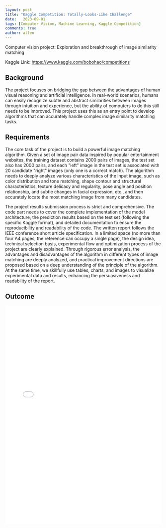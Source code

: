 ```yaml
---
layout: post
title: "Kaggle Competition: Totally-Looks-Like Challenge"
date:   2023-09-01
tags: [Computer Vision, Machine Learning, Kaggle Competition] 
comments: true
author: allen
---
```


Computer vision project: Exploration and breakthrough of image similarity matching

Kaggle Link: https://www.kaggle.com/bobohao/competitions

## Background

The project focuses on bridging the gap between the advantages of human visual reasoning and artificial intelligence. In real-world scenarios, humans can easily recognize subtle and abstract similarities between images through intuition and experience, but the ability of computers to do this still needs to be improved. This project uses this as an entry point to develop algorithms that can accurately handle complex image similarity matching tasks.

## Requirements
The core task of the project is to build a powerful image matching algorithm. Given a set of image pair data inspired by popular entertainment websites, the training dataset contains 2000 pairs of images, the test set also has 2000 pairs, and each "left" image in the test set is associated with 20 candidate "right" images (only one is a correct match). The algorithm needs to deeply analyze various characteristics of the input image, such as color distribution and tone matching, shape contour and structural characteristics, texture delicacy and regularity, pose angle and position relationship, and subtle changes in facial expression, etc., and then accurately locate the most matching image from many candidates.


The project results submission process is strict and comprehensive. The code part needs to cover the complete implementation of the model architecture, the prediction results based on the test set (following the specific Kaggle format), and detailed documentation to ensure the reproducibility and readability of the code. The written report follows the IEEE conference short article specification. In a limited space (no more than four A4 pages, the reference can occupy a single page), the design idea, technical selection basis, experimental flow and optimization process of the project are clearly explained. Through rigorous error analysis, the advantages and disadvantages of the algorithm in different types of image matching are deeply analyzed, and practical improvement directions are proposed based on a deep understanding of the principle of the algorithm. At the same time, we skillfully use tables, charts, and images to visualize experimental data and results, enhancing the persuasiveness and readability of the report.

## Outcome

<embed src="/images/2023-09-01-kaggle_unimelb_computer_vision/CV_Project 2.pdf" width="100%" height="700px" type="application/pdf">